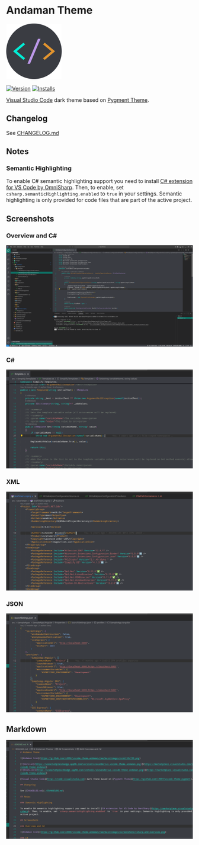 # Andaman Theme

![Andaman Icon](https://github.com/i4004/vscode-theme-andaman/raw/master/images/icon150x150.png)

[![Version](https://vsmarketplacebadge.apphb.com/version/alexanderius.vscode-theme-andaman.png)](https://marketplace.visualstudio.com/items?itemName=Alexanderius.vscode-theme-andaman)
[![Installs](https://vsmarketplacebadge.apphb.com/installs/alexanderius.vscode-theme-andaman.png)](https://marketplace.visualstudio.com/items?itemName=Alexanderius.vscode-theme-andaman)

[Visual Studio Code](https://code.visualstudio.com) dark theme based on [Pygment Theme](https://github.com/i4004/vscode-theme-pygment).

## Changelog

See [CHANGELOG.md](./CHANGELOG.md)

## Notes

### Semantic Highlighting

To enable C# semantic highlighting support you need to install [C# extension for VS Code by OmniSharp](https://marketplace.visualstudio.com/items?itemName=ms-dotnettools.csharp). Then, to enable, set `csharp.semanticHighlighting.enabled` to `true` in your settings. Semantic highlighting is only provided for code files that are part of the active project.

## Screenshots

### Overview and C#

![Andaman Icon](https://github.com/i4004/vscode-theme-andaman/raw/master/images/screenshots/csharp-and-overview.png)

### C#

![Andaman Icon](https://github.com/i4004/vscode-theme-andaman/raw/master/images/screenshots/csharp2.png)

### XML

![Andaman Icon](https://github.com/i4004/vscode-theme-andaman/raw/master/images/screenshots/xml.png)

### JSON

![Andaman Icon](https://github.com/i4004/vscode-theme-andaman/raw/master/images/screenshots/json.png)

## Markdown

![Andaman Icon](https://github.com/i4004/vscode-theme-andaman/raw/master/images/screenshots/markdown.png)
